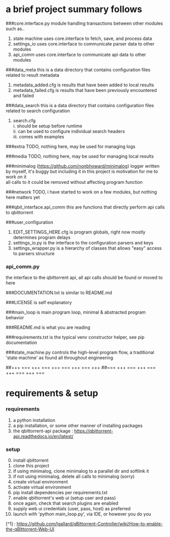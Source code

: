 # a brief project summary follows
###core.interface.py
module handling transactions between other modules such as..
1. state machine uses core.interface to fetch, save, and process data
2. settings_io uses core.interface to communicate parser data to other modules
3. api_comm uses core.interface to communicate api data to other modules

###data_meta
this is a data directory that contains configuration files related to result metadata
1. metadata_added.cfg is results that have been added to local results
2. metadata_failed.cfg is results that have been previously encountered and failed

###data_search
this is a data directory that contains configuration files related to search configuration
1. search.cfg  
   i. should be setup before runtime  
   ii. can be used to configure individual search headers  
   iii. comes with examples
   
###extra
TODO, nothing here, may be used for managing logs

###media
TODO, nothing here, may be used for managing local results

###minimalog (https://github.com/nonbhoward/minimalog)
logger written by myself, it's buggy but including it in this project is motivation for me to work on it  
all calls to it could be removed without affecting program function  

###network
TODO, i have started to work on a few modules, but nothing here matters yet

###qbit_interface.api_comm
this are functions that directly perform api calls to qbittorrent

###user_configuration
1. EDIT_SETTINGS_HERE.cfg is program globals, right now mostly determines program delays  
2. settings_io.py is the interface to the configuration parsers and keys  
3. settings_wrapper.py is a hierarchy of classes that allows "easy" access to parsers structure

### api_comm.py  
the interface to the qbittorrent api, all api calls should be found or moved to here  
  
###DOCUMENTATION.txt is similar to README.md

###LICENSE is self explanatory

###main_loop is main program loop, minimal & abstracted program behavior

###README.md is what you are reading

###requirements.txt is the typical venv constructor helper, see pip documentation

###state_machine.py controls the high-level program flow, a traditional 'state machine' as found all throughout engineering

##+++ === +++ === +++ === +++ === +++
##=== +++ === +++ === +++ === +++ ===

# requirements & setup
### requirements
1. a python installation  
2. a pip installation, or some other manner of installing packages  
3. the qbittorrent-api package : https://qbittorrent-api.readthedocs.io/en/latest/  


### setup  
00. install qbittorrent  
01. clone this project  
02. if using minimalog, clone minimalog to a parallel dir and softlink it
03. if not using minimalog, delete all calls to minimalog (sorry)  
04. create virtual environment 
05. activate virtual environment  
06. pip install dependencies per requirements.txt
07. enable qbittorrent's web ui (setup user and pass)
08. once again, check that search plugins are enabled
09. supply web ui credentials (user, pass, host) as preferred  
10. launch with 'python main_loop.py', via IDE, or however you do you  

[^1] : https://github.com/lgallard/qBittorrent-Controller/wiki/How-to-enable-the-qBittorrent-Web-UI

